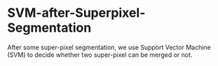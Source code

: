 # SVM-after-Superpixel-Segmentation
After some super-pixel segmentation, we use Support Vector Machine (SVM) to decide whether two super-pixel can be merged or not.
